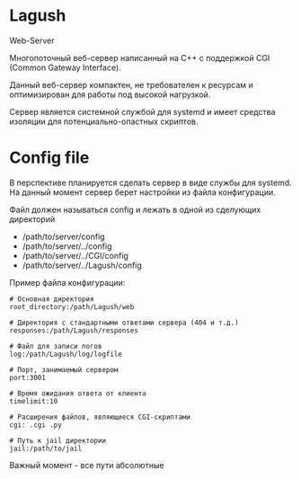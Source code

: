 # Lagush
Web-Server

Многопоточный веб-сервер написанный на С++ с поддержкой CGI (Common Gateway Interface).

Данный веб-сервер компактен, не требователен к ресурсам и оптимизирован для работы под высокой нагрузкой.

Сервер является системной службой для systemd и имеет средства изоляции для потенциально-опастных скриптов.

# Config file
В перспективе планируется сделать сервер в виде службы для systemd. На данный момент сервер берет настройки из файла конфигурации.

Файл должен называться config и лежать в одной из сделующих директорий

* /path/to/server/config
* /path/to/server/../config
* /path/to/server/../CGI/config
* /path/to/server/../Lagush/config

Пример файла конфигурации:

    # Основная директория
    root_directory:/path/Lagush/web

    # Директория с стандартными ответами сервера (404 и т.д.)
    responses:/path/Lagush/responses

    # Файл для записи логов
    log:/path/Lagush/log/logfile

    # Порт, занимаемый сервером
    port:3001

    # Время ожидания ответа от клиента
    timelimit:10

    # Расширения файлов, являющиеся CGI-скриптами
    cgi: .cgi .py 

    # Путь к jail директории
    jail:/path/to/jail

Важный момент - все пути абсолютные
